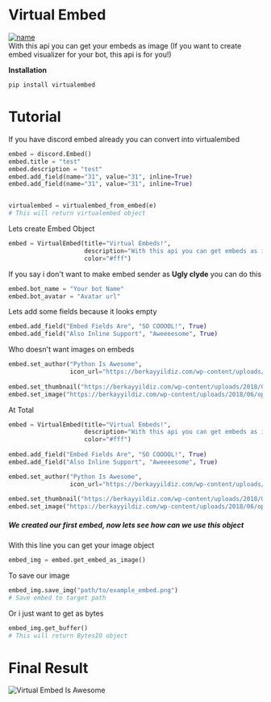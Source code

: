 # Virtual Embed
[![name](https://img.shields.io/pypi/v/virtualembed?style=for-the-badge)](https://pypi.org/project/virtualembed/)\
With this api you can get your embeds as image (If you want to create embed visualizer for your bot, this api is for you!)

**Installation**
```
pip install virtualembed
```



# Tutorial
If you have discord embed already you can convert into virtualembed
```py
embed = discord.Embed()
embed.title = "test"
embed.description = "test"
embed.add_field(name="31", value="31", inline=True)
embed.add_field(name="31", value="31", inline=True)


virtualembed = virtualembed_from_embed(e)
# This will return virtualembed object
```


Lets create Embed
 Object
```py
embed = VirtualEmbed(title="Virtual Embeds!",
                     description="With this api you can get embeds as images like this!!",
                     color="#fff")
```
If you say i don't want to make embed sender as **Ugly clyde** you can do this
```py
embed.bot_name = "Your bot Name"
embed.bot_avatar = "Avatar url"
```

Lets add some fields because it looks empty
```py
embed.add_field("Embed Fields Are", "SO COOOOL!", True)
embed.add_field("Also Inline Support", "Aweeeesome", True)
```

Who doesn't want images on embeds
```py
embed.set_author("Python Is Awesome",
                 icon_url="https://berkayyildiz.com/wp-content/uploads/2018/06/opengraph-icon-200x200.png")
                 
embed.set_thumbnail("https://berkayyildiz.com/wp-content/uploads/2018/06/opengraph-icon-200x200.png")
embed.set_image("https://berkayyildiz.com/wp-content/uploads/2018/06/opengraph-icon-200x200.png")
```

At Total
```py
embed = VirtualEmbed(title="Virtual Embeds!",
                     description="With this api you can get embeds as images like this!!",
                     color="#fff")
                     
embed.add_field("Embed Fields Are", "SO COOOOL!", True)
embed.add_field("Also Inline Support", "Aweeeesome", True)

embed.set_author("Python Is Awesome",
                 icon_url="https://berkayyildiz.com/wp-content/uploads/2018/06/opengraph-icon-200x200.png")
                 
embed.set_thumbnail("https://berkayyildiz.com/wp-content/uploads/2018/06/opengraph-icon-200x200.png")
embed.set_image("https://berkayyildiz.com/wp-content/uploads/2018/06/opengraph-icon-200x200.png")
```

##### We created our first embed, now lets see how can we use this object
With this line you can get your image object
```py
embed_img = embed.get_embed_as_image()
```

To save our image
```py
embed_img.save_img("path/to/example_embed.png")
# Save embed to target path
```
Or i just want to get as bytes
```py
embed_img.get_buffer()
# This will return BytesIO object
```

# Final Result
![Virtual Embed Is Awesome](https://i.imgur.com/niCkxhB.jpg)